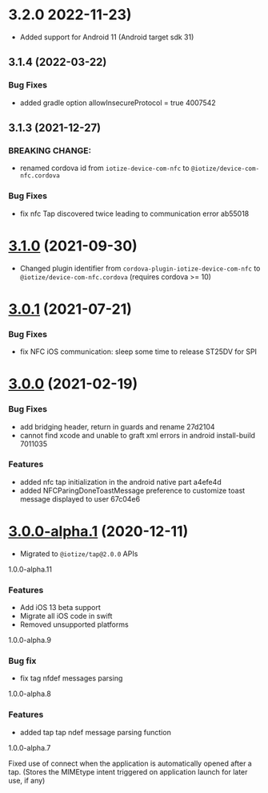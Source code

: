 # 3.2.0 2022-11-23)

- Added support for Android 11 (Android target sdk 31)

## 3.1.4 (2022-03-22)

### Bug Fixes

- added gradle option allowInsecureProtocol = true 4007542

## 3.1.3 (2021-12-27)

### BREAKING CHANGE:

- renamed cordova id from `iotize-device-com-nfc` to `@iotize/device-com-nfc.cordova`

### Bug Fixes

- fix nfc Tap discovered twice leading to communication error ab55018

<a name="3.1.0"></a>

# [3.1.0](https://github.com/iotize-sas/device-com-nfc.cordova/compare/v3.0.1...v3.1.0) (2021-09-30)

- Changed plugin identifier from `cordova-plugin-iotize-device-com-nfc` to `@iotize/device-com-nfc.cordova` (requires cordova >= 10)

<a name="3.0.1"></a>

# [3.0.1](https://github.com/iotize-sas/device-com-nfc.cordova/compare/v3.0.0...v3.0.1) (2021-07-21)

### Bug Fixes

- fix NFC iOS communication: sleep some time to release ST25DV for SPI

<a name="3.0.0"></a>

# [3.0.0](https://github.com/iotize-sas/device-com-nfc.cordova/compare/v1.0.0-alpha.9...v3.0.0) (2021-02-19)

### Bug Fixes

- add bridging header, return in guards and rename 27d2104
- cannot find xcode and unable to graft xml errors in android install-build 7011035

### Features

- added nfc tap initialization in the android native part a4efe4d
- added NFCParingDoneToastMessage preference to customize toast message displayed to user 67c04e6

<a name="3.0.0-alpha.1"></a>

# [3.0.0-alpha.1](https://github.com/iotize-sas/device-com-nfc.cordova/compare/v1.0.0-alpha.9...v3.0.0-alpha.1) (2020-12-11)

- Migrated to `@iotize/tap@2.0.0` APIs

<a name="1.0.0-alpha.11">1.0.0-alpha.11</a>

### Features

- Add iOS 13 beta support
- Migrate all iOS code in swift
- Removed unsupported platforms

<a name="1.0.0-alpha.9">1.0.0-alpha.9</a>

### Bug fix

- fix tag nfdef messages parsing

<a name="1.0.0-alpha.9">1.0.0-alpha.8</a>

### Features

- added tap tap ndef message parsing function

<a name="1.0.0-alpha.7">1.0.0-alpha.7</a>

Fixed use of connect when the application is automatically opened after a tap. (Stores the MIMEtype intent triggered on application launch for later use, if any)

<a name="1.0.0-alpha.1"></a>
